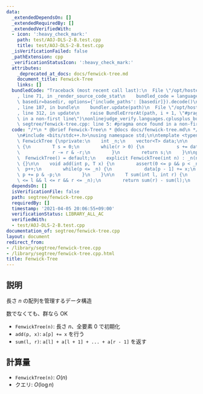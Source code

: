 ```yaml
---
data:
  _extendedDependsOn: []
  _extendedRequiredBy: []
  _extendedVerifiedWith:
  - icon: ':heavy_check_mark:'
    path: test/AOJ-DLS-2-B.test.cpp
    title: test/AOJ-DLS-2-B.test.cpp
  _isVerificationFailed: false
  _pathExtension: cpp
  _verificationStatusIcon: ':heavy_check_mark:'
  attributes:
    _deprecated_at_docs: docs/fenwick-tree.md
    document_title: Fenwick-Tree
    links: []
  bundledCode: "Traceback (most recent call last):\n  File \"/opt/hostedtoolcache/Python/3.9.2/x64/lib/python3.9/site-packages/onlinejudge_verify/documentation/build.py\"\
    , line 71, in _render_source_code_stat\n    bundled_code = language.bundle(stat.path,\
    \ basedir=basedir, options={'include_paths': [basedir]}).decode()\n  File \"/opt/hostedtoolcache/Python/3.9.2/x64/lib/python3.9/site-packages/onlinejudge_verify/languages/cplusplus.py\"\
    , line 187, in bundle\n    bundler.update(path)\n  File \"/opt/hostedtoolcache/Python/3.9.2/x64/lib/python3.9/site-packages/onlinejudge_verify/languages/cplusplus_bundle.py\"\
    , line 312, in update\n    raise BundleErrorAt(path, i + 1, \"#pragma once found\
    \ in a non-first line\")\nonlinejudge_verify.languages.cplusplus_bundle.BundleErrorAt:\
    \ segtree/fenwick-tree.cpp: line 5: #pragma once found in a non-first line\n"
  code: "/*\n * @brief Fenwick-Tree\n * @docs docs/fenwick-tree.md\n */\n#pragma once\n\
    \n#include <bits/stdc++.h>\nusing namespace std;\n\ntemplate <typename T>\nclass\
    \ FenwickTree {\nprivate:\n    int _n;\n    vector<T> data;\n\n    T sum(int r)\
    \ {\n        T s = 0;\n        while(r > 0) {\n            s += data[r - 1];\n\
    \            r -= r & -r;\n        }\n        return s;\n    }\n\npublic:\n  \
    \  FenwickTree() = default;\n    explicit FenwickTree(int n) : _n(n), data(n)\
    \ {}\n\n    void add(int p, T x) {\n        assert(0 <= p && p < _n);\n      \
    \  p++;\n        while(p <= _n) {\n            data[p - 1] += x;\n           \
    \ p += p & -p;\n        }\n    }\n\n    T sum(int l, int r) {\n        assert(0\
    \ <= l && l <= r && r <= _n);\n        return sum(r) - sum(l);\n    }\n};"
  dependsOn: []
  isVerificationFile: false
  path: segtree/fenwick-tree.cpp
  requiredBy: []
  timestamp: '2021-04-05 20:06:55+09:00'
  verificationStatus: LIBRARY_ALL_AC
  verifiedWith:
  - test/AOJ-DLS-2-B.test.cpp
documentation_of: segtree/fenwick-tree.cpp
layout: document
redirect_from:
- /library/segtree/fenwick-tree.cpp
- /library/segtree/fenwick-tree.cpp.html
title: Fenwick-Tree
---
```

## 説明

長さ $n$ の配列を管理するデータ構造

数でなくても、群なら OK

- `FenwickTree(n)`: 長さ $n$、全要素 $0$ で初期化
- `add(p, x)`: `a[p] += x` を行う
- `sum(l, r)`: `a[l] + a[l + 1] + ... + a[r - 1]` を返す

## 計算量

- `FenwickTree(n)`: $O(n)$
- クエリ: $O(\log n)$
